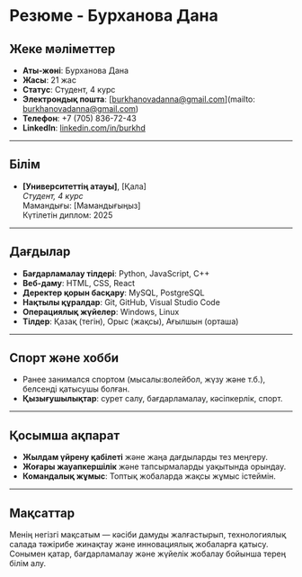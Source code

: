 # Резюме - Бурханова Дана

## Жеке мәліметтер
- **Аты-жөні**: Бурханова Дана
- **Жасы**: 21 жас
- **Статус**: Студент, 4 курс
- **Электрондық пошта**: [burkhanovadanna@gmail.com](mailto: burkhanovadanna@gmail.com)
- **Телефон**: +7 (705) 836-72-43
- **LinkedIn**: [linkedin.com/in/burkhd](https://linkedin.com/in/burkhd)

---

## Білім

- **[Университеттің атауы]**, [Қала]  
  *Студент, 4 курс*  
  Мамандығы: [Мамандығыңыз]  
  Күтілетін диплом: 2025

---

## Дағдылар

- **Бағдарламалау тілдері**: Python, JavaScript, C++
- **Веб-даму**: HTML, CSS, React
- **Деректер қорын басқару**: MySQL, PostgreSQL
- **Нақтылы құралдар**: Git, GitHub, Visual Studio Code
- **Операциялық жүйелер**: Windows, Linux
- **Тілдер**: Қазақ (тегін), Орыс (жақсы), Ағылшын (орташа)

---

## Спорт және хобби

- Ранее занимался спортом (мысалы:волейбол, жүзу және т.б.), белсенді қатысушы болған.
- **Қызығушылықтар**: сурет салу, бағдарламалау, кәсіпкерлік, спорт.

---

## Қосымша ақпарат

- **Жылдам үйрену қабілеті** және жаңа дағдыларды тез меңгеру.
- **Жоғары жауапкершілік** және тапсырмаларды уақытында орындау.
- **Командалық жұмыс**: Топтық жобаларда жақсы жұмыс істеймін.

---

## Мақсаттар

Менің негізгі мақсатым — кәсіби дамуды жалғастырып, технологиялық салада тәжірибе жинақтау және инновациялық жобаларға қатысу. Сонымен қатар, бағдарламалау және жүйелік жобалау бойынша терең білім алу.
